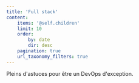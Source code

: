 ```yaml
---
title: 'Full stack'
content:
    items: '@self.children'
    limit: 10
    order:
        by: date
        dir: desc
    pagination: true
    url_taxonomy_filters: true
---
```


Pleins d'astuces pour être un DevOps d'exception.